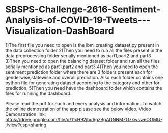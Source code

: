 # SBSPS-Challenge-2616-Sentiment-Analysis-of-COVID-19-Tweets---Visualization-DashBoard

1)The first file you need to open is the ibm_creating_dataset.py present in the data collection folder
2)Then you need to run all the files present in the data preprocessing folder serially mentioned as part1,part2 and part3
3)Then you need to open the balancing dataset folder and run all the files serially mentioned as part1,part2 and part3
4)Then you need to open the sentiment prediction folder where there are 3 folders present each for genderwise,statewise and overall prediction. Also each folder contains one 
python file for generating dataset according to the category and other for prediction.
5)Then you need have the dashboard folder which contains the files for running the dashboard.

Please read the pdf for each and every analysis and information.
To watch the online demostration of the app please see the below video.
Video Demonstration link:
https://drive.google.com/file/d/11xH92jbd6gzBgADNNMZOzkwsweOOMU-j/view?usp=sharing
